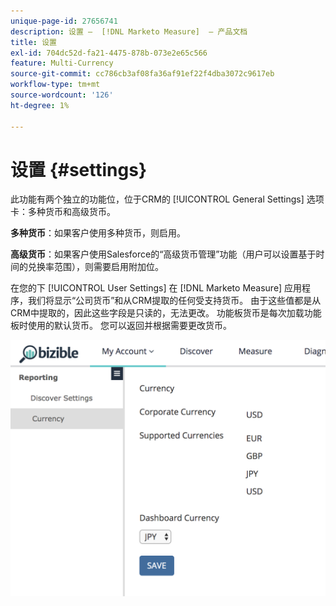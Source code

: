 ```yaml
---
unique-page-id: 27656741
description: 设置 —  [!DNL Marketo Measure]  — 产品文档
title: 设置
exl-id: 704dc52d-fa21-4475-878b-073e2e65c566
feature: Multi-Currency
source-git-commit: cc786cb3af08fa36af91ef22f4dba3072c9617eb
workflow-type: tm+mt
source-wordcount: '126'
ht-degree: 1%

---
```


# 设置 {#settings}

此功能有两个独立的功能位，位于CRM的 [!UICONTROL General Settings] 选项卡：多种货币和高级货币。

**多种货币**：如果客户使用多种货币，则启用。

**高级货币**：如果客户使用Salesforce的“高级货币管理”功能（用户可以设置基于时间的兑换率范围），则需要启用附加位。

在您的下 [!UICONTROL User Settings] 在 [!DNL Marketo Measure] 应用程序，我们将显示“公司货币”和从CRM提取的任何受支持货币。 由于这些值都是从CRM中提取的，因此这些字段是只读的，无法更改。 功能板货币是每次加载功能板时使用的默认货币。 您可以返回并根据需要更改货币。

![](assets/one-1.png)
